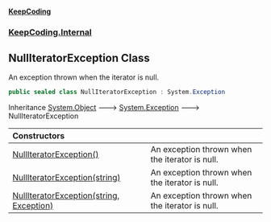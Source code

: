 #### [KeepCoding](index.md 'index')
### [KeepCoding.Internal](KeepCoding.Internal.md 'KeepCoding.Internal')
## NullIteratorException Class
An exception thrown when the iterator is null.  
```csharp
public sealed class NullIteratorException : System.Exception
```

Inheritance [System.Object](https://docs.microsoft.com/en-us/dotnet/api/System.Object 'System.Object') &#129106; [System.Exception](https://docs.microsoft.com/en-us/dotnet/api/System.Exception 'System.Exception') &#129106; NullIteratorException  

| Constructors | |
| :--- | :--- |
| [NullIteratorException()](NullIteratorException.NullIteratorException().md 'KeepCoding.Internal.NullIteratorException.NullIteratorException()') | An exception thrown when the iterator is null.<br/> |
| [NullIteratorException(string)](NullIteratorException..ctor.VPAWftkyO5PmWUvi3MukOQ.md 'KeepCoding.Internal.NullIteratorException.NullIteratorException(string)') | An exception thrown when the iterator is null.<br/> |
| [NullIteratorException(string, Exception)](NullIteratorException..ctor.U+ACmpGM6FtQxZ0Z6fOpQA.md 'KeepCoding.Internal.NullIteratorException.NullIteratorException(string, System.Exception)') | An exception thrown when the iterator is null.<br/> |
